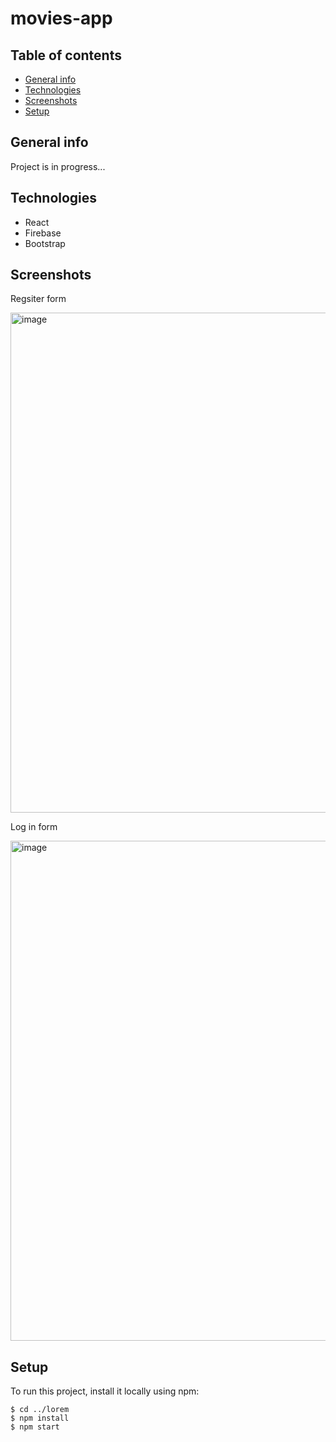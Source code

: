# movies-app

## Table of contents
* [General info](#general-info)
* [Technologies](#technologies)
* [Screenshots](#screenshots)
* [Setup](#setup)

## General info
Project is in progress...
	
## Technologies
* React
* Firebase
* Bootstrap

## Screenshots
Regsiter form

<img width="800" alt="image" src="https://github.com/Afafrr/movies-full/assets/118637963/ddbdda6a-0803-4ccf-8e41-13f225a15049">

Log in form

<img width="800" alt="image" src="https://github.com/Afafrr/movies-full/assets/118637963/d6c0d770-b860-4ecc-a6d9-d95315376ccb">

	
## Setup
To run this project, install it locally using npm:

```
$ cd ../lorem
$ npm install
$ npm start
```
